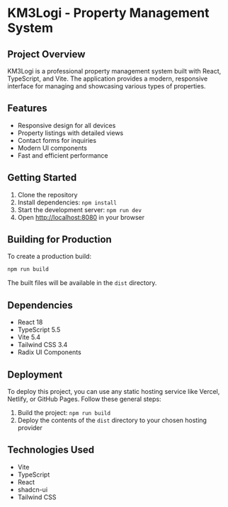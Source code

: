 # KM3Logi - Property Management System

## Project Overview

KM3Logi is a professional property management system built with React, TypeScript, and Vite. The application provides a modern, responsive interface for managing and showcasing various types of properties.

## Features

- Responsive design for all devices
- Property listings with detailed views
- Contact forms for inquiries
- Modern UI components
- Fast and efficient performance

## Getting Started

1. Clone the repository
2. Install dependencies: `npm install`
3. Start the development server: `npm run dev`
4. Open [http://localhost:8080](http://localhost:8080) in your browser

## Building for Production

To create a production build:

```bash
npm run build
```

The built files will be available in the `dist` directory.

## Dependencies

- React 18
- TypeScript 5.5
- Vite 5.4
- Tailwind CSS 3.4
- Radix UI Components

## Deployment

To deploy this project, you can use any static hosting service like Vercel, Netlify, or GitHub Pages. Follow these general steps:

1. Build the project: `npm run build`
2. Deploy the contents of the `dist` directory to your chosen hosting provider

## Technologies Used

- Vite
- TypeScript
- React
- shadcn-ui
- Tailwind CSS
